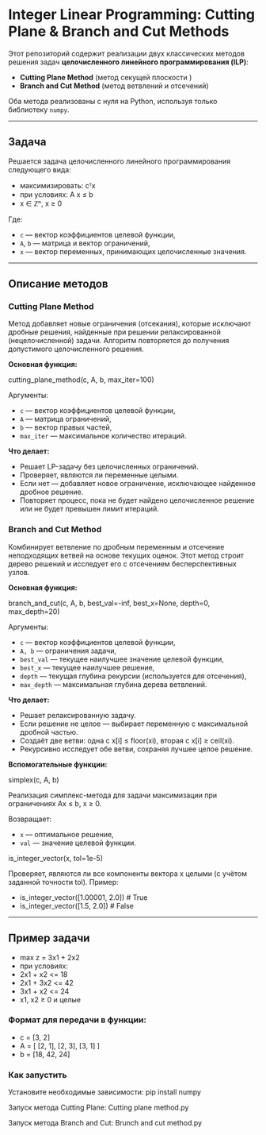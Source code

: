 # Integer Linear Programming: Cutting Plane & Branch and Cut Methods

Этот репозиторий содержит реализации двух классических методов решения задач **целочисленного линейного программирования (ILP)**:

- **Cutting Plane Method** (метод секущей плоскости )
- **Branch and Cut Method** (метод ветвлений и отсечений)

Оба метода реализованы с нуля на Python, используя только библиотеку `numpy`.

---

## Задача

Решается задача целочисленного линейного программирования следующего вида:


- максимизировать: cᵀx
- при условиях: A x ≤ b
- x ∈ ℤⁿ, x ≥ 0

Где:
- `c` — вектор коэффициентов целевой функции,
- `A`, `b` — матрица и вектор ограничений,
- `x` — вектор переменных, принимающих целочисленные значения.

---

## Описание методов

### Cutting Plane Method

Метод добавляет новые ограничения (отсекания), которые исключают дробные решения, найденные при решении релаксированной (нецелочисленной) задачи. Алгоритм повторяется до получения допустимого целочисленного решения.

**Основная функция:**


cutting_plane_method(c, A, b, max_iter=100)

Аргументы:
- `c` — вектор коэффициентов целевой функции,
- `A` — матрица ограничений,
- `b` — вектор правых частей,
- `max_iter` — максимальное количество итераций.

**Что делает:**
- Решает LP-задачу без целочисленных ограничений.
- Проверяет, являются ли переменные целыми.
- Если нет — добавляет новое ограничение, исключающее найденное дробное решение.
- Повторяет процесс, пока не будет найдено целочисленное решение или не будет превышен лимит итераций.

### Branch and Cut Method

Комбинирует ветвление по дробным переменным и отсечение неподходящих ветвей на основе текущих оценок. Этот метод строит дерево решений и исследует его с отсечением бесперспективных узлов.

**Основная функция:**


branch_and_cut(c, A, b, best_val=-inf, best_x=None, depth=0, max_depth=20)

Аргументы:
- `c` — вектор коэффициентов целевой функции,
- `A, b` — ограничения задачи,
- `best_val` — текущее наилучшее значение целевой функции,
- `best_x` — текущее наилучшее решение,
- `depth` — текущая глубина рекурсии (используется для отсечения),
- `max_depth` — максимальная глубина дерева ветвлений.

**Что делает:**
- Решает релаксированную задачу.
- Если решение не целое — выбирает переменную с максимальной дробной частью.
- Создаёт две ветви: одна с x[i] ≤ floor(xi), вторая с x[i] ≥ ceil(xi).
- Рекурсивно исследует обе ветви, сохраняя лучшее целое решение.

**Вспомогательные функции:**


simplex(c, A, b)

Реализация симплекс-метода для задачи максимизации при ограничениях Ax ≤ b, x ≥ 0.

Возвращает:
- `x` — оптимальное решение,
- `val` — значение целевой функции.

is_integer_vector(x, tol=1e-5)

Проверяет, являются ли все компоненты вектора x целыми (с учётом заданной точности tol).
Пример:
- is_integer_vector([1.00001, 2.0])  # True
- is_integer_vector([1.5, 2.0])      # False

---

## Пример задачи
- max z = 3x1 + 2x2
- при условиях:
- 2x1 + x2 <= 18
- 2x1 + 3x2 <= 42
- 3x1 + x2 <= 24
- x1, x2 ≥ 0 и целые

### Формат для передачи в функции:
- c = [3, 2]
- A = [ 
    [2, 1],
    [2, 3],
    [3, 1]
]
- b = [18, 42, 24]


### Как запустить
Установите необходимые зависимости:
pip install numpy

Запуск метода Cutting Plane:
Сutting plane method.py

Запуск метода Branch and Cut:
Brunch and cut method.py
